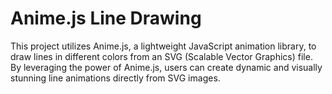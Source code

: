 # Anime.js Line Drawing
This project utilizes Anime.js, a lightweight JavaScript animation library, to draw lines in different colors from an SVG (Scalable Vector Graphics) file. By leveraging the power of Anime.js, users can create dynamic and visually stunning line animations directly from SVG images.
